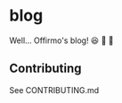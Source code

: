 # blog
Well… Offirmo's blog! :satisfied: :metal: :construction_worker:

## Contributing
See CONTRIBUTING.md

